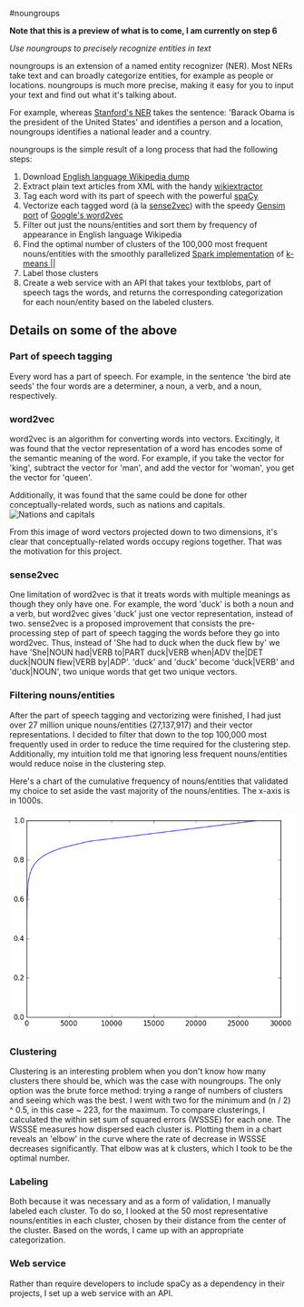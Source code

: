 #noungroups

__Note that this is a preview of what is to come, I am currently on step 6__

*Use noungroups to precisely recognize entities in text*

noungroups is an extension of a named entity recognizer (NER). Most NERs take text and can broadly categorize entities, for example as people or locations. noungroups is much more precise, making it easy for you to input your text and find out what it's talking about.

For example, whereas [Stanford's NER](http://nlp.stanford.edu/software/CRF-NER.shtml) takes the sentence: 'Barack Obama is the president of the United States' and identifies a person and a location, noungroups identifies a national leader and a country.

noungroups is the simple result of a long process that had the following steps:

1. Download [English language Wikipedia dump](https://archive.org/details/enwiki-20080103)
2. Extract plain text articles from  XML with the handy [wikiextractor](https://github.com/attardi/wikiextractor/wiki)
3. Tag each word with its part of speech with the powerful [spaCy](https://github.com/spacy-io/spaCy)
4. Vectorize each tagged word (à la [sense2vec](http://arxiv.org/abs/1511.06388)) with the speedy [Gensim port](https://github.com/piskvorky/gensim/) of [Google's word2vec](https://code.google.com/archive/p/word2vec/)
5. Filter out just the nouns/entities and sort them by frequency of appearance in English language Wikipedia
6. Find the optimal number of clusters of the 100,000 most frequent nouns/entities with the smoothly parallelized [Spark implementation](http://spark.apache.org/docs/latest/mllib-clustering.html) of [k-means ||](http://theory.stanford.edu/~sergei/papers/vldb12-kmpar.pdf)
7. Label those clusters
8. Create a web service with an API that takes your textblobs, part of speech tags the words, and returns the corresponding categorization for each noun/entity based on the labeled clusters.

## Details on some of the above

### Part of speech tagging
Every word has a part of speech.  For example, in the sentence 'the bird ate seeds' the four words are a determiner, a noun, a verb, and a noun, respectively.

### word2vec
word2vec is an algorithm for converting words into vectors.  Excitingly, it was found that the vector representation of a word has encodes some of the semantic meaning of the word.  For example, if you take the vector for 'king', subtract the vector for 'man', and add the vector for 'woman', you get the vector for 'queen'.

Additionally, it was found that the same could be done for other conceptually-related words, such as nations and capitals.
![Nations and capitals](http://deeplearning4j.org/img/countries_capitals.png)

From this image of word vectors projected down to two dimensions, it's clear that conceptually-related words occupy regions together.  That was the motivation for this project.

### sense2vec
One limitation of word2vec is that it treats words with multiple meanings as though they only have one.  For example, the word 'duck' is both a noun and a verb, but word2vec gives 'duck' just one vector representation, instead of two.  sense2vec is a proposed improvement that consists the pre-processing step of part of speech tagging the words before they go into word2vec.  Thus, instead of 'She had to duck when the duck flew by' we have 'She|NOUN had|VERB to|PART duck|VERB when|ADV the|DET duck|NOUN flew|VERB by|ADP'.  'duck' and 'duck' become 'duck|VERB' and 'duck|NOUN', two unique words that get two unique vectors.

### Filtering nouns/entities
After the part of speech tagging and vectorizing were finished, I had just over 27 million unique nouns/entities (27,137,917) and their vector representations.  I decided to filter that down to the top 100,000 most frequently used in order to reduce the time required for the clustering step.  Additionally, my intuition told me that ignoring less frequent nouns/entities would reduce noise in the clustering step.

Here's a chart of the cumulative frequency of nouns/entities that validated my choice to set aside the vast majority of the nouns/entities.  The x-axis is in 1000s.

![Cumulative frequencies](images/cumulative_frequencies.png)

### Clustering
Clustering is an interesting problem when you don't know how many clusters there should be, which was the case with noungroups.  The only option was the brute force method: trying a range of numbers of clusters and seeing which was the best.  I went with two for the minimum and (n / 2) ^ 0.5, in this case ~ 223, for the maximum.  To compare clusterings, I calculated the within set sum of squared errors (WSSSE) for each one.  The WSSSE measures how dispersed each cluster is.  Plotting them in a chart reveals an 'elbow' in the curve where the rate of decrease in WSSSE decreases significantly.  That elbow was at k clusters, which I took to be the optimal number.

### Labeling
Both because it was necessary and as a form of validation, I manually labeled each cluster.  To do so, I looked at the 50 most representative nouns/entities in each cluster, chosen by their distance from the center of the cluster.  Based on the words, I came up with an appropriate categorization.

### Web service
Rather than require developers to include spaCy as a dependency in their projects, I set up a web service with an API.
